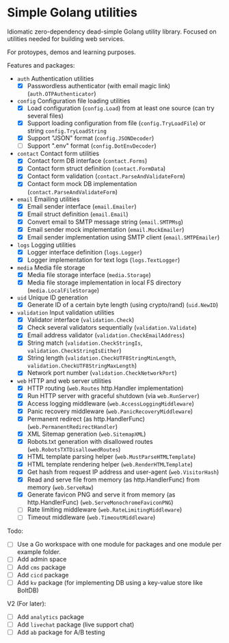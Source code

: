 # Simple Golang utilities

Idiomatic zero-dependency dead-simple Golang utility library.
Focused on utilities needed for building web services.

For protoypes, demos and learning purposes.

Features and packages:
- `auth` Authentication utilities
	- [x] Passwordless authenticator (with email magic link) (`auth.OTPAuthenticator`)
- `config` Configuration file loading utilities
	- [x] Load configuration (`config.Load`) from at least one source (can try several files)
	- [x] Support loading configuration from file (`config.TryLoadFile`) or string `config.TryLoadString`
	- [x] Support "JSON" format (`config.JSONDecoder`)
	- [ ] Support ".env" format (`config.DotEnvDecoder`)
- `contact` Contact form utilities
	- [x] Contact form DB interface (`contact.Forms`)
	- [x] Contact form struct definition (`contact.FormData`)
	- [x] Contact form validation (`contact.ParseAndValidateForm`)
	- [x] Contact form mock DB implementation (`contact.ParseAndValidateForm`)
- `email` Emailing utilities
	- [x] Email sender interface (`email.Emailer`)
	- [x] Email struct definition (`email.Email`)
	- [x] Convert email to SMTP message string (`email.SMTPMsg`)
	- [x] Email sender mock implementation (`email.MockEmailer`)
	- [x] Email sender implementation using SMTP client (`email.SMTPEmailer`)
- `logs` Logging utilities
	- [x] Logger interface definition (`logs.Logger`)
	- [x] Logger implementation for text logs (`logs.TextLogger`)
- `media` Media file storage
	- [x] Media file storage interface (`media.Storage`)
	- [x] Media file storage implementation in local FS directory (`media.LocalFileStorage`)
- `uid` Unique ID generation
	- [x] Generate ID of a certain byte length (using crypto/rand) (`uid.NewID`)
- `validation` Input validation utilities
	- [x] Validator interface (`validation.Check`)
	- [x] Check several validators sequentially (`validation.Validate`)
	- [x] Email address validator (`validation.CheckEmailAddress`)
	- [x] String match (`validation.CheckStringIs`, `validation.CheckStringIsEither`)
	- [x] String length (`validation.CheckUTF8StringMinLength`, `validation.CheckUTF8StringMaxLength`)
	- [x] Network port number (`validation.CheckNetworkPort`)
- `web` HTTP and web server utilities
	- [x] HTTP routing (`web.Routes` http.Handler implementation)
	- [x] Run HTTP server with graceful shutdown (via `web.RunServer`)
	- [x] Access logging middleware (`web.AccessLoggingMiddleware`)
	- [x] Panic recovery middleware (`web.PanicRecoveryMiddleware`)
	- [x] Permanent redirect (as http.HandlerFunc) (`web.PermanentRedirectHandler`)
	- [x] XML Sitemap generation (`web.SitemapXML`)
	- [x] Robots.txt generation with disallowed routes (`web.RobotsTXTDisallowedRoutes`)
	- [x] HTML template parsing helper (`web.MustParseHTMLTemplate`)
	- [x] HTML template rendering helper (`web.RenderHTMLTemplate`)
	- [x] Get hash from request IP address and user-agent (`web.VisitorHash`)
	- [x] Read and serve file from memory (as http.HandlerFunc) from memory (`web.ServeRaw`)
	- [x] Generate favicon PNG and serve it from memory (as http.HandlerFunc) (`web.ServeMonochromeFaviconPNG`)
	- [ ] Rate limiting middleware (`web.RateLimitingMiddleware`)
	- [ ] Timeout middleware (`web.TimeoutMiddleware`)

Todo:
- [ ] Use a Go workspace with one module for packages and one module per example folder.
- [ ] Add admin space
- [ ] Add `cms` package
- [ ] Add `cicd` package
- [ ] Add `kv` package (for implementing DB using a key-value store like BoltDB)

V2 (For later):
- [ ] Add `analytics` package
- [ ] Add `livechat` package (live support chat)
- [ ] Add `ab` package for A/B testing